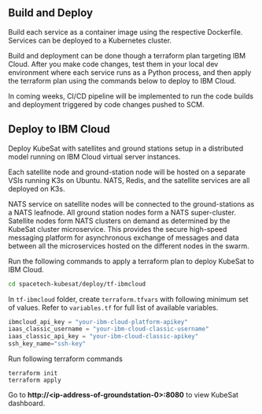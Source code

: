 ## Build and Deploy
Build each service as a container image using the respective Dockerfile. Services can be deployed to a Kubernetes cluster.

Build and deployment can be done though a terraform plan targeting IBM Cloud. After you make code changes, test them in your local dev environment where each service runs as a Python process, and then apply the terraform plan using the commands below to deploy to IBM Cloud. 

In coming weeks, CI/CD pipeline will be implemented to run the code builds and deployment triggered by code changes pushed to SCM.

## Deploy to IBM Cloud

Deploy KubeSat with satellites and ground stations setup in a distributed model running on IBM Cloud virtual server instances.

Each satellite node and ground-station node will be hosted on a separate VSIs running K3s on Ubuntu. NATS, Redis, and the satellite services are all deployed on K3s.

NATS service on satellite nodes will be connected to the ground-stations as a NATS leafnode. All ground station nodes form a NATS super-cluster. Satellite nodes form NATS clusters on demand as determined by the KubeSat cluster microservice. This provides the secure high-speed messaging platform for asynchronous exchange of messages and data between all the microservices hosted on the different nodes in the swarm.

Run the following commands to apply a terraform plan to deploy KubeSat to IBM Cloud.

```bash
cd spacetech-kubesat/deploy/tf-ibmcloud
```

In `tf-ibmcloud` folder, create `terraform.tfvars` with following minimum set of values. Refer to `variables.tf` for full list of available variables.

```terraform
ibmcloud_api_key = "your-ibm-cloud-platform-apikey"
iaas_classic_username = "your-ibm-cloud-classic-username"
iaas_classic_api_key = "your-ibm-cloud-classic-apikey"
ssh_key_name="ssh-key"
```

Run following terraform commands
```
terraform init
terraform apply
```

Go to __http://\<ip-address-of-groundstation-0\>:8080__ to view KubeSat dashboard.
